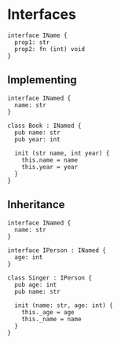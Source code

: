 # Interfaces
```the
interface IName {
  prop1: str
  prop2: fn (int) void
}
```

## Implementing
```the
interface INamed {
  name: str
}

class Book : INamed {
  pub name: str
  pub year: int

  init (str name, int year) {
    this.name = name
    this.year = year
  }
}
```

## Inheritance
```the
interface INamed {
  name: str
}

interface IPerson : INamed {
  age: int
}

class Singer : IPerson {
  pub age: int
  pub name: str

  init (name: str, age: int) {
    this._age = age
    this._name = name
  }
}
```

